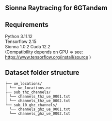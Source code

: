 ## Sionna Raytracing for 6GTandem


## Requirements
Python 3.11.12  
Tensorflow 2.15  
Sionna 1.0.2
Cuda 12.2   
(Compatibility depends on GPU => see: https://www.tensorflow.org/install/source )  

## Dataset folder structure

```dataset/
├── ue_locations/
│ └── ue_locations.nc
├── sub_thz_channels/
│ └── channels_thz_ue_0001.txt
│ └── channels_thz_ue_0002.txt
└── sub_10_ghz_channels/
  └── channels_ghz_ue_0001.txt
  └── channels_ghz_ue_0002.txt
